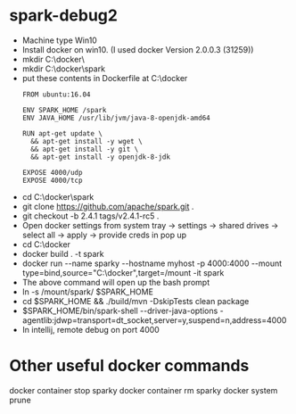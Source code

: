 # spark-debug2

- Machine type Win10 
- Install docker on win10. (I used docker Version 2.0.0.3 (31259))
- mkdir C:\docker\
- mkdir C:\docker\spark
- put these contents in Dockerfile at C:\docker
    ```
    FROM ubuntu:16.04

    ENV SPARK_HOME /spark
    ENV JAVA_HOME /usr/lib/jvm/java-8-openjdk-amd64

    RUN apt-get update \
      && apt-get install -y wget \
      && apt-get install -y git \
      && apt-get install -y openjdk-8-jdk

    EXPOSE 4000/udp
    EXPOSE 4000/tcp
    ```
- cd C:\docker\spark
- git clone https://github.com/apache/spark.git .
- git checkout -b 2.4.1 tags/v2.4.1-rc5 .
- Open docker settings from system tray -> settings -> shared drives -> select all -> apply -> provide creds in pop up
- cd C:\docker
- docker build . -t spark
- docker run --name sparky --hostname myhost -p 4000:4000 --mount type=bind,source="C:\docker",target=/mount -it spark
- The above command will open up the bash prompt
- ln -s /mount/spark/ $SPARK_HOME
- cd $SPARK_HOME && ./build/mvn -DskipTests clean package
- $SPARK_HOME/bin/spark-shell --driver-java-options -agentlib:jdwp=transport=dt_socket,server=y,suspend=n,address=4000
- In intellij, remote debug on port 4000


# Other useful docker commands
docker container stop sparky
docker container rm sparky
docker system prune
